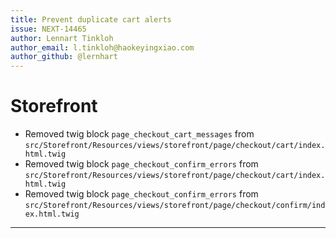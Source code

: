 ```yaml
---
title: Prevent duplicate cart alerts
issue: NEXT-14465
author: Lennart Tinkloh
author_email: l.tinkloh@haokeyingxiao.com
author_github: @lernhart
---
```

# Storefront
* Removed twig block `page_checkout_cart_messages` from `src/Storefront/Resources/views/storefront/page/checkout/cart/index.html.twig`
* Removed twig block `page_checkout_confirm_errors` from `src/Storefront/Resources/views/storefront/page/checkout/cart/index.html.twig`
* Removed twig block `page_checkout_confirm_errors` from `src/Storefront/Resources/views/storefront/page/checkout/confirm/index.html.twig`
___
